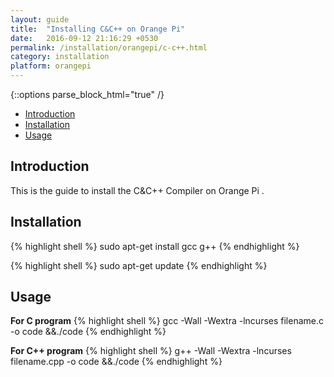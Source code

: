 ```yaml
---
layout: guide
title:  "Installing C&C++ on Orange Pi"
date:   2016-09-12 21:16:29 +0530
permalink: /installation/orangepi/c-c++.html
category: installation
platform: orangepi
---
```


{::options parse_block_html="true" /}

* [Introduction](#introduction)
* [Installation](#installation)
* [Usage](#usage)



<section class="wrapper">



## Introduction
This is the guide to install the C&C++ Compiler on Orange Pi .

## Installation



{% highlight shell %}
sudo apt-get install gcc g++
{% endhighlight %}

{% highlight shell %}
sudo apt-get update
{% endhighlight %}

## Usage
**For C program**
{% highlight shell %}
gcc -Wall -Wextra -lncurses filename.c -o code &&./code
{% endhighlight %}

**For C++ program**
{% highlight shell %}
g++  -Wall -Wextra -lncurses filename.cpp -o code &&./code
{% endhighlight %}


</section>
